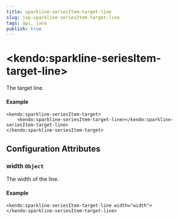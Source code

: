 ```yaml
---
title: sparkline-seriesItem-target-line
slug: jsp-sparkline-seriesItem-target-line
tags: api, java
publish: true
---
```


# \<kendo:sparkline-seriesItem-target-line\>

The target line.

#### Example
    <kendo:sparkline-seriesItem-target>
        <kendo:sparkline-seriesItem-target-line></kendo:sparkline-seriesItem-target-line>
    </kendo:sparkline-seriesItem-target>

## Configuration Attributes

### width `Object`

The width of the line.

#### Example
    <kendo:sparkline-seriesItem-target-line width="width">
    </kendo:sparkline-seriesItem-target-line>

